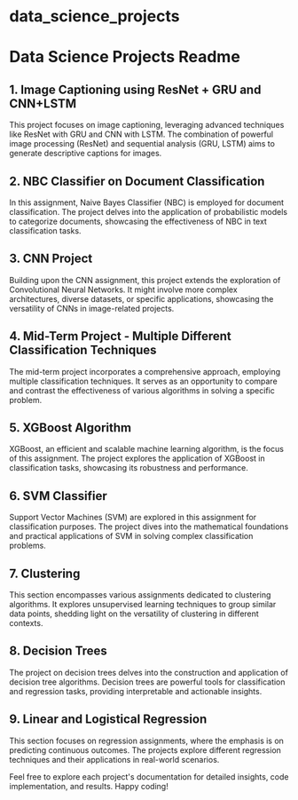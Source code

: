 # data_science_projects

# Data Science Projects Readme

## 1. Image Captioning using ResNet + GRU and CNN+LSTM
This project focuses on image captioning, leveraging advanced techniques like ResNet with GRU and CNN with LSTM. The combination of powerful image processing (ResNet) and sequential analysis (GRU, LSTM) aims to generate descriptive captions for images.

## 2. NBC Classifier on Document Classification
In this assignment, Naive Bayes Classifier (NBC) is employed for document classification. The project delves into the application of probabilistic models to categorize documents, showcasing the effectiveness of NBC in text classification tasks.

## 3. CNN Project
Building upon the CNN assignment, this project extends the exploration of Convolutional Neural Networks. It might involve more complex architectures, diverse datasets, or specific applications, showcasing the versatility of CNNs in image-related projects.

## 4. Mid-Term Project - Multiple Different Classification Techniques
The mid-term project incorporates a comprehensive approach, employing multiple classification techniques. It serves as an opportunity to compare and contrast the effectiveness of various algorithms in solving a specific problem.

## 5. XGBoost Algorithm
XGBoost, an efficient and scalable machine learning algorithm, is the focus of this assignment. The project explores the application of XGBoost in classification tasks, showcasing its robustness and performance.

## 6. SVM Classifier
Support Vector Machines (SVM) are explored in this assignment for classification purposes. The project dives into the mathematical foundations and practical applications of SVM in solving complex classification problems.

## 7. Clustering 
This section encompasses various assignments dedicated to clustering algorithms. It explores unsupervised learning techniques to group similar data points, shedding light on the versatility of clustering in different contexts.

## 8. Decision Trees
The project on decision trees delves into the construction and application of decision tree algorithms. Decision trees are powerful tools for classification and regression tasks, providing interpretable and actionable insights.

## 9. Linear and Logistical Regression
This section focuses on regression assignments, where the emphasis is on predicting continuous outcomes. The projects explore different regression techniques and their applications in real-world scenarios.

Feel free to explore each project's documentation for detailed insights, code implementation, and results. Happy coding!
